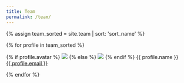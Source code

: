 ```yaml
---
title: Team
permalink: /team/
---
```


{% assign team_sorted = site.team | sort: 'sort_name' %}


<div class="content list team">
  {% for profile in team_sorted %}
      <div class="list-item-team">
        <p class="list-post-title">
          {% if profile.avatar %}
           <a href="{{ site.baseurl }}{{ profile.url }}"><img class="profile-thumbnail" src="{{site.baseurl}}/images/team/{{profile.avatar}}"></a>
          {% else %}
           <a href="{{ site.baseurl }}{{ profile.url }}"><img class="profile-thumbnail" src="http://evansheline.com/wp-content/uploads/2011/02/.jpg"></a>
          {% endif %}
          <a class="profname">{{ profile.name }}</a><br><a class="name" href="mailto:{{ profile.email }}">{{ profile.email }}</a>
        </p>
      </div>    
  {% endfor %}
</div>

